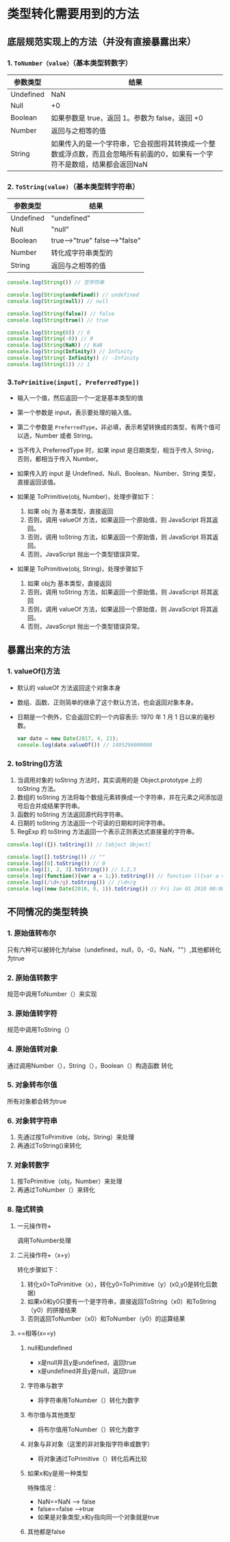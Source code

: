 # 类型转化需要用到的方法

## 底层规范实现上的方法（并没有直接暴露出来）

### 1. `ToNumber（value）`（基本类型转数字）

| 参数类型  | 结果                                                         |
| --------- | ------------------------------------------------------------ |
| Undefined | NaN                                                          |
| Null      | +0                                                           |
| Boolean   | 如果参数是 true，返回 1。参数为 false，返回 +0               |
| Number    | 返回与之相等的值                                             |
| String    | 如果传入的是一个字符串，它会视图将其转换成一个整数或浮点数，而且会忽略所有前面的0，如果有一个字符不是数组，结果都会返回NaN |

### 2. `ToString(value)`（基本类型转字符串）

| 参数类型  | 结果                            |
| --------- | ------------------------------- |
| Undefined | "undefined"                     |
| Null      | "null"                          |
| Boolean   | true-->"true"   false-->"false" |
| Number    | 转化成字符串类型的              |
| String    | 返回与之相等的值                |

```JavaScript
console.log(String()) // 空字符串

console.log(String(undefined)) // undefined
console.log(String(null)) // null

console.log(String(false)) // false
console.log(String(true)) // true

console.log(String(0)) // 0
console.log(String(-0)) // 0
console.log(String(NaN)) // NaN
console.log(String(Infinity)) // Infinity
console.log(String(-Infinity)) // -Infinity
console.log(String(1)) // 1
```

### 3.`ToPrimitive(input[, PreferredType])`

- 输入一个值，然后返回一个一定是基本类型的值

- 第一个参数是 input，表示要处理的输入值。
- 第二个参数是 `PreferredType`，非必填，表示希望转换成的类型，有两个值可以选，Number 或者 String。
- 当不传入 PreferredType 时，如果 input 是日期类型，相当于传入 String，否则，都相当于传入 Number。
- 如果传入的 input 是 Undefined、Null、Boolean、Number、String 类型，直接返回该值。
- 如果是 ToPrimitive(obj, Number)，处理步骤如下：
  1. 如果 obj 为 基本类型，直接返回
  2. 否则，调用 valueOf 方法，如果返回一个原始值，则 JavaScript 将其返回。
  3. 否则，调用 toString 方法，如果返回一个原始值，则 JavaScript 将其返回。
  4. 否则，JavaScript 抛出一个类型错误异常。

- 如果是 ToPrimitive(obj, String)，处理步骤如下
  1. 如果 obj为 基本类型，直接返回
  2. 否则，调用 toString 方法，如果返回一个原始值，则 JavaScript 将其返回
  3. 否则，调用 valueOf 方法，如果返回一个原始值，则 JavaScript 将其返回。
  4. 否则，JavaScript 抛出一个类型错误异常。

## 暴露出来的方法

### 1.  valueOf()方法

- 默认的 valueOf 方法返回这个对象本身

- 数组、函数、正则简单的继承了这个默认方法，也会返回对象本身。

- 日期是一个例外，它会返回它的一个内容表示: 1970 年 1 月 1 日以来的毫秒数。

  ```JavaScript
  var date = new Date(2017, 4, 21);
  console.log(date.valueOf()) // 1495296000000
  ```

### 2. toString()方法

1. 当调用对象的 toString 方法时，其实调用的是 Object.prototype 上的 toString 方法。
2. 数组的 toString 方法将每个数组元素转换成一个字符串，并在元素之间添加逗号后合并成结果字符串。
3. 函数的 toString 方法返回源代码字符串。
4. 日期的 toString 方法返回一个可读的日期和时间字符串。
5. RegExp 的 toString 方法返回一个表示正则表达式直接量的字符串。

```JavaScript
console.log(({}).toString()) // [object Object]

console.log([].toString()) // ""
console.log([0].toString()) // 0
console.log([1, 2, 3].toString()) // 1,2,3
console.log((function(){var a = 1;}).toString()) // function (){var a = 1;}
console.log((/\d+/g).toString()) // /\d+/g
console.log((new Date(2010, 0, 1)).toString()) // Fri Jan 01 2010 00:00:00 GMT+0800 (CST)
```

## 不同情况的类型转换

### 1. 原始值转布尔

只有六种可以被转化为false（undefined，null，0，-0，NaN，""）,其他都转化为true

### 2. 原始值转数字

规范中调用ToNumber（）来实现

### 3. 原始值转字符

规范中调用ToString（）

### 4. 原始值转对象

通过调用Number（），String（），Boolean（）构造函数 转化

### 5. 对象转布尔值

所有对象都会转为true

### 6. 对象转字符串

1. 先通过按ToPrimitive（obj，String）来处理
2. 再通过ToString()来转化

### 7. 对象转数字

1. 按ToPrimitive（obj，Number）来处理
2. 再通过ToNumber（）来转化

### 8. 隐式转换

1. 一元操作符+

   调用ToNumber处理

2. 二元操作符+（x+y）

   转化步骤如下：

   1. 转化x0=ToPrimitive（x），转化y0=ToPrimitive（y）(x0,y0是转化后数据)
   2. 如果x0和y0只要有一个是字符串，直接返回ToString（x0）和ToString（y0）的拼接结果
   3. 否则返回ToNumber（x0）和ToNumber（y0）的运算结果

3. ==相等(x==y)

   1. null和undefined

      - x是null并且y是undefined，返回true
      - x是undefined并且y是null，返回true

   2. 字符串与数字

      - 将字符串用ToNumber（）转化为数字

   3. 布尔值与其他类型

      - 将布尔值用ToNumber（）转化为数字

   4. 对象与非对象（这里的非对象指字符串或数字）

      - 将对象通过ToPrimitive（）转化后再比较

   5. 如果x和y是用一种类型

      特殊情况：

      - NaN==NaN    --> false
      - false==false  -->true
      - 如果是对象类型,x和y指向同一个对象就是true

   6. 其他都是false
